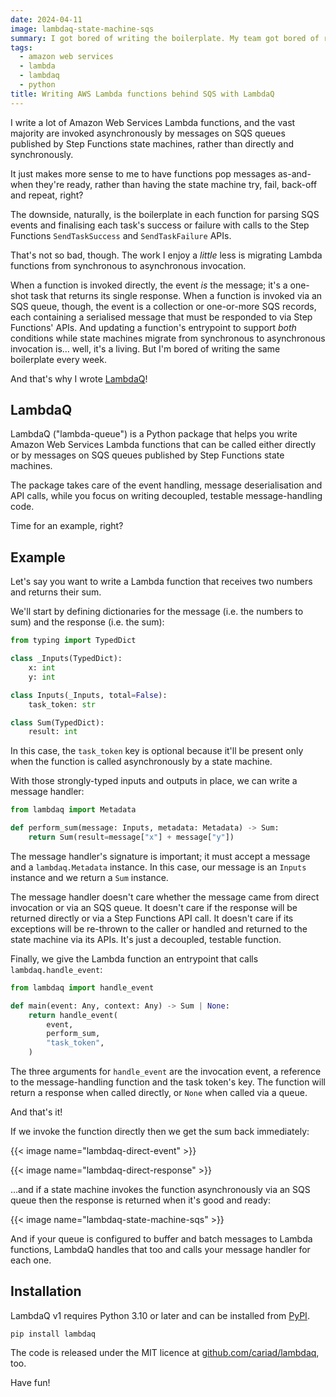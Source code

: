 ```yaml
---
date: 2024-04-11
image: lambdaq-state-machine-sqs
summary: I got bored of writing the boilerplate. My team got bored of reviewing it. No more!
tags:
  - amazon web services
  - lambda
  - lambdaq
  - python
title: Writing AWS Lambda functions behind SQS with LambdaQ
---
```


I write a lot of Amazon Web Services Lambda functions, and the vast majority
are invoked asynchronously by messages on SQS queues published by Step
Functions state machines, rather than directly and synchronously.

It just makes more sense to me to have functions pop messages as-and-when
they're ready, rather than having the state machine try, fail, back-off and
repeat, right?

The downside, naturally, is the boilerplate in each function for parsing SQS
events and finalising each task's success or failure with calls to the Step
Functions `SendTaskSuccess` and `SendTaskFailure` APIs.

That's not so bad, though. The work I enjoy a _little_ less is migrating Lambda
functions from synchronous to asynchronous invocation.

When a function is invoked directly, the event _is_ the message; it's a
one-shot task that returns its single response. When a function is invoked via
an SQS queue, though, the event is a collection or one-or-more SQS records,
each containing a serialised message that must be responded to via Step
Functions' APIs. And updating a function's entrypoint to support _both_
conditions while state machines migrate from synchronous to asynchronous
invocation is… well, it's a living. But I'm bored of writing the same
boilerplate every week.

And that's why I wrote [LambdaQ](https://github.com/cariad/lambdaq)!

## LambdaQ

LambdaQ ("lambda-queue") is a Python package that helps you write Amazon Web
Services Lambda functions that can be called either directly or by messages on
SQS queues published by Step Functions state machines.

The package takes care of the event handling, message deserialisation and API
calls, while you focus on writing decoupled, testable message-handling code.

Time for an example, right?

## Example

Let's say you want to write a Lambda function that receives two numbers and
returns their sum.

We'll start by defining dictionaries for the message (i.e. the numbers to sum)
and the response (i.e. the sum):

```python
from typing import TypedDict

class _Inputs(TypedDict):
    x: int
    y: int

class Inputs(_Inputs, total=False):
    task_token: str

class Sum(TypedDict):
    result: int
```

In this case, the `task_token` key is optional because it'll be present only
when the function is called asynchronously by a state machine.

With those strongly-typed inputs and outputs in place, we can write a message handler:

```python
from lambdaq import Metadata

def perform_sum(message: Inputs, metadata: Metadata) -> Sum:
    return Sum(result=message["x"] + message["y"])
```

The message handler's signature is important; it must accept a message and a
`lambdaq.Metadata` instance. In this case, our message is an `Inputs` instance
and we return a `Sum` instance.

The message handler doesn't care whether the message came from direct
invocation or via an SQS queue. It doesn't care if the response will be
returned directly or via a Step Functions API call. It doesn't care if its
exceptions will be re-thrown to the caller or handled and returned to the state
machine via its APIs. It's just a decoupled, testable function.

Finally, we give the Lambda function an entrypoint that calls
`lambdaq.handle_event`:

```python
from lambdaq import handle_event

def main(event: Any, context: Any) -> Sum | None:
    return handle_event(
        event,
        perform_sum,
        "task_token",
    )
```

The three arguments for `handle_event` are the invocation event, a reference to
the message-handling function and the task token's key. The function will
return a response when called directly, or `None` when called via a queue.

And that's it!

If we invoke the function directly then we get the sum back immediately:

{{< image name="lambdaq-direct-event" >}}

{{< image name="lambdaq-direct-response" >}}

…and if a state machine invokes the function asynchronously via an SQS queue
then the response is returned when it's good and ready:

{{< image name="lambdaq-state-machine-sqs" >}}

And if your queue is configured to buffer and batch messages to Lambda
functions, LambdaQ handles that too and calls your message handler for each one.

## Installation

LambdaQ v1 requires Python 3.10 or later and can be installed from [PyPI](https://pypi.org/project/lambdaq/).

```shell
pip install lambdaq
```

The code is released under the MIT licence at
[github.com/cariad/lambdaq](https://github.com/cariad/lambdaq), too.

Have fun!
